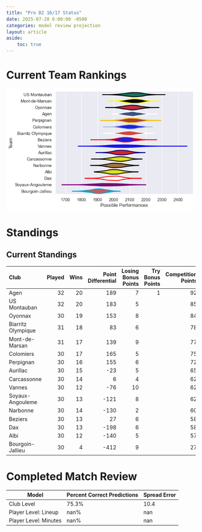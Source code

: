 ```yaml
---  
title: "Pro D2 16/17 Status"  
date: 2025-07-28 6:00:00 -0500  
categories: model review projection  
layout: article  
aside:  
    toc: true  
---
```

# Current Team Rankings


![Club Rankings](plots/rankings_Pro_D2_1617.png)
# Standings

## Current Standings


| Club               |   Played |   Wins |   Point Differential |   Losing Bonus Points |   Try Bonus Points |   Competition Points |
|:-------------------|---------:|-------:|---------------------:|----------------------:|-------------------:|---------------------:|
| Agen               |       32 |     20 |                  189 |                     7 |                  1 |                   92 |
| US Montauban       |       32 |     20 |                  183 |                     5 |                    |                   85 |
| Oyonnax            |       30 |     19 |                  153 |                     8 |                    |                   84 |
| Biarritz Olympique |       31 |     18 |                   83 |                     6 |                    |                   78 |
| Mont-de-Marsan     |       31 |     17 |                  139 |                     9 |                    |                   77 |
| Colomiers          |       30 |     17 |                  165 |                     5 |                    |                   75 |
| Perpignan          |       30 |     16 |                  155 |                     6 |                    |                   72 |
| Aurillac           |       30 |     15 |                  -23 |                     5 |                    |                   65 |
| Carcassonne        |       30 |     14 |                    6 |                     4 |                    |                   62 |
| Vannes             |       30 |     12 |                  -76 |                    10 |                    |                   62 |
| Soyaux-Angouleme   |       30 |     13 |                 -121 |                     8 |                    |                   62 |
| Narbonne           |       30 |     14 |                 -130 |                     2 |                    |                   60 |
| Beziers            |       30 |     13 |                   27 |                     6 |                    |                   58 |
| Dax                |       30 |     13 |                 -198 |                     6 |                    |                   58 |
| Albi               |       30 |     12 |                 -140 |                     5 |                    |                   57 |
| Bourgoin-Jallieu   |       30 |      4 |                 -412 |                     9 |                    |                   27 |



# Completed Match Review


| Model | Percent Correct Predictions | Spread Error |
| ------ | ------ | ------ |
| Club Level | 75.3% | 10.4 |
| Player Level: Lineup | nan% | nan |
| Player Level: Minutes | nan% | nan |

